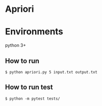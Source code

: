 # Apriori

# Environments

python 3+

## How to run

```
$ python apriori.py 5 input.txt output.txt
```


## How to run test

```
$ python -m pytest tests/
```
